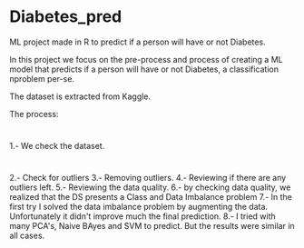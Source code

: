 # Diabetes_pred
ML project made in R to predict if a person will have or not Diabetes.

In this project we focus on the pre-process and process of creating a ML model that predicts if a person will have or not Diabetes, a classification nproblem per-se.

The dataset is extracted from Kaggle.

The process: 
#
1.- We check the dataset.
#
2.- Check for outliers
3.- Removing outliers.
4.- Reviewing if there are any outliers left.
5.- Reviewing the data quality.
6.- by checking data quality, we realized that the DS presents a Class and Data Imbalance problem
7.- In the first try I solved the data imbalance problem by augmenting the data. Unfortunately it didn't improve much the final prediction.
8.- I tried with many PCA's, Naive BAyes and SVM to predict. But the results were similar in all cases.




